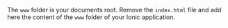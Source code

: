 The `www` folder is your documents root. Remove the `index.html` file and add here the content of the `www` folder of your Ionic application.
